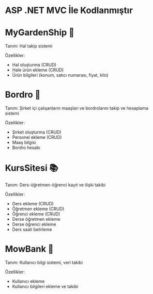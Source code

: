 # ASP .NET MVC İle Kodlanmıştır


# MyGardenShip 🌱
Tanım: Hal takip sistemi

Özellikler:
- Hal oluşturma (CRUD)
- Hale ürün ekleme (CRUD)
- Ürün bilgileri (konum, satıcı numarası, fiyat, kilo)

# Bordro 💼
Tanım: Şirket içi çalışanların maaşları ve bordrolarını takip ve hesaplama sistemi

Özellikler:
- Şirket oluşturma (CRUD)
- Personel ekleme (CRUD)
- Maaş bilgisi
- Bordro hesabı

# KursSitesi 📚
Tanım: Ders-öğretmen-öğrenci kayıt ve ilişki takibi

Özellikler:
- Ders ekleme (CRUD)
- Öğretmen ekleme (CRUD)
- Öğrenci ekleme (CRUD)
- Derse öğretmen ekleme
- Derse öğrenci ekleme
- Ders saati belirleme

# MowBank 🏦
Tanım: Kullanıcı bilgi sistemi, veri takibi

Özellikler:
- Kullanıcı ekleme
- Kullanıcı bilgileri ekleme ve takibi















